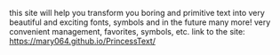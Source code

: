 this site will help you transform you boring and primitive text into very beautiful and exciting fonts, symbols and in the future many more! very convenient management, favorites, symbols, etc. link to the site: https://mary064.github.io/PrincessText/
